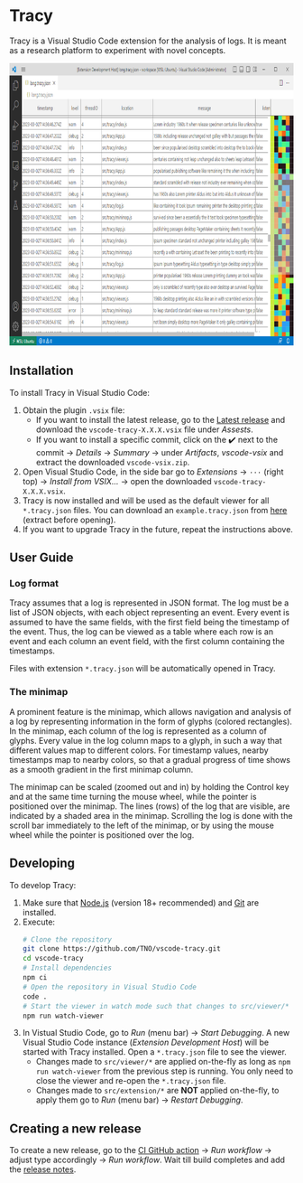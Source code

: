 # Tracy
Tracy is a Visual Studio Code extension for the analysis of logs. It is meant as a research platform to experiment with novel concepts.

<div align="center">
    <a href="https://github.com/TNO/vscode-tracy">
        <img height="500" src=".github/screenshot.png">
    </a>
</div>

## Installation
To install Tracy in Visual Studio Code:
1. Obtain the plugin `.vsix` file:
    - If you want to install the latest release, go to the [Latest release](https://github.com/TNO/vscode-tracy/releases/latest) and download the `vscode-tracy-X.X.X.vsix` file under *Assests*.
    - If you want to install a specific commit, click on the :heavy_check_mark: next to the commit -> *Details* -> *Summary* -> under *Artifacts*, *vscode-vsix* and extract the downloaded `vscode-vsix.zip`.
1. Open Visual Studio Code, in the side bar go to *Extensions* -> `···` (right top) -> *Install from VSIX...* -> open the downloaded `vscode-tracy-X.X.X.vsix`.
1. Tracy is now installed and will be used as the default viewer for all `*.tracy.json` files. You can download an `example.tracy.json` from [here](https://github.com/TNO/vscode-tracy/raw/main/examples/dummy.tracy.json.zip) (extract before opening).
1. If you want to upgrade Tracy in the future, repeat the instructions above.

## User Guide

### Log format

Tracy assumes that a log is represented in JSON format. The log must be a list of JSON objects, with each object representing an event. Every event is assumed to have the same fields, with the first field being the timestamp of the event. Thus, the log can be viewed as a table where each row is an event and each column an event field, with the first column containing the timestamps.

Files with extension `*.tracy.json` will be automatically opened in Tracy.

### The minimap

A prominent feature is the minimap, which allows navigation and analysis of a log by representing information in the form of glyphs (colored rectangles). In the minimap, each column of the log is represented as a column of glyphs. Every value in the log column maps to a glyph, in such a way that different values map to different colors. For timestamp values, nearby timestamps map to nearby colors, so that a gradual progress of time shows as a smooth gradient in the first minimap column.

The minimap can be scaled (zoomed out and in) by holding the Control key and at the same time turning the mouse wheel, while the pointer is positioned over the minimap. The lines (rows) of the log that are visible, are indicated by a shaded area in the minimap. Scrolling the log is done with the scroll bar immediately to the left of the minimap, or by using the mouse wheel while the pointer is positioned over the log.


## Developing
To develop Tracy:
1. Make sure that [Node.js](https://nodejs.org/en/) (version 18+ recommended) and [Git](https://git-scm.com/) are installed.
1. Execute: 
    ```bash
    # Clone the repository
    git clone https://github.com/TNO/vscode-tracy.git
    cd vscode-tracy
    # Install dependencies
    npm ci 
    # Open the repository in Visual Studio Code
    code .
    # Start the viewer in watch mode such that changes to src/viewer/* are applied on-the-fly
    npm run watch-viewer
    ```
1. In Vistual Studio Code, go to *Run* (menu bar) -> *Start Debugging*. A new Visual Studio Code instance (*Extension Development Host*) will be started with Tracy installed. Open a `*.tracy.json` file to see the viewer.
    - Changes made to `src/viewer/*` are applied on-the-fly as long as `npm run watch-viewer` from the previous step is running. You only need to close the viewer and re-open the `*.tracy.json` file.
    - Changes made to `src/extension/*` are **NOT** applied on-the-fly, to apply them go to *Run* (menu bar) -> *Restart Debugging*.

## Creating a new release
To create a new release, go to the [CI GitHub action](https://github.com/TNO/vscode-tracy/actions/workflows/ci.yml) -> *Run workflow* -> adjust type accordingly -> *Run workflow*. Wait till build completes and add the [release notes](https://github.com/TNO/vscode-tracy/releases/latest).
